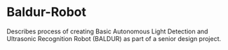 # Baldur-Robot
Describes process of creating Basic Autonomous Light Detection and Ultrasonic Recognition Robot (BALDUR) as part of a senior design project. 
